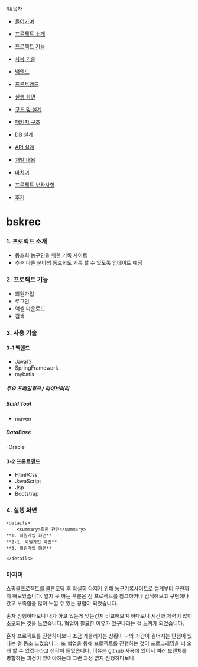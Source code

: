 ##목차
- [들어가며](#들어가며)
 - [프로젝트 소개](#1-프로젝트-소개)
 - [프로젝트 기능](#2-프로젝트-기능)
 - [사용 기술](#3-사용-기술)
  - [백엔드](#3-1-백엔드)
  - [프론트엔드](#3-2-프론트엔드)
 - [실행 화면](#4-실행-화면)
 
- [구조 및 설계](#구조-및-설계)
 - [패키지 구조](#패키지-구조)
 - [DB 설계](#2-db-설계)
 - [API 설계](#3-api-설계)
 
- [개발 내용](#개발-내용)
- [마치며](#마치며)
 - [프로젝트 보완사항](#1-프로젝트-보완사항)
 - [후기](#2-후기)

# bskrec
### 1. 프로젝트 소개
- 동호회 농구인을 위한 기록 사이트
- 추후 다른 분야의 동호회도 기록 할 수 있도록 업데이트 예정

### 2. 프로젝트 기능
- 회원가입
- 로그인
- 액셀 다운로드
- 검색

### 3. 사용 기술

#### 3-1 백앤드
- Java13
- SpringFramework
- mybatis
##### 주요 프레임워크 / 라이브러리

##### Build Tool
- maven
##### DataBase
-Oracle 

#### 3-2 프론트앤드
- Html/Css
- JavaScript
- Jsp
- Bootstrap

### 4. 실행 화면
	<details>
		<summary>회원 관련</summary>
	**1. 회원가입 화면**
	**2-1. 회원가입 화면**
	**3. 회원가입 화면**
	
	</details>
### 마치며
쇼핑몰프로젝트를 클론코딩 후 확실히 다지기 위해 농구기록사이트로 
설계부터 구현까지 해보았습니다.
알지 못 하는 부분은 전 프로젝트를 참고하거나 검색해보고 구현해나갔고 
부족함을 많이 느낄 수 있는 경험이 되었습니다.

혼자 진행하다보니 내가 하고 있는게 맞는건지 비교해보며 하다보니 시간과 체력이 많이 소모되는 것을 느꼈습니다.
협업이 필요한 이유가 있구나라는 걸 느끼게 되었습니다.





혼자 프로젝트를 진행하다보니 조금 게을러지는 상황이 나와 기간이 길어지는 단점이 있다는 걸
몸소 느꼈습니다. 
또 협업을 통해 프로젝트를 진행하는 것이 프로그래밍을 더 오래 할 수 있겠다라고 생각이 들었습니다.
이유는 github 사용에 있어서 여러 브렌치를 병합하는 과정이 있어야하는데 
그런 과정 없지 진행하다보니 
